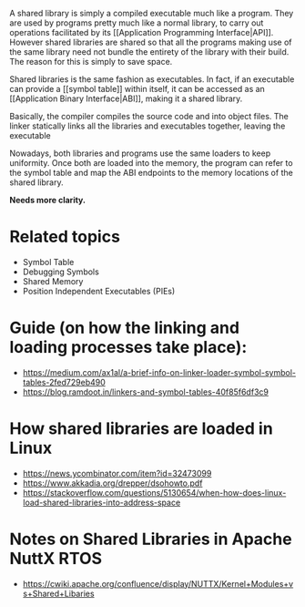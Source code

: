 A shared library is simply a compiled executable much like a program. They are used by programs pretty much like a normal library, to carry out operations facilitated by its [[Application Programming Interface|API]]. However shared libraries are shared so that all the programs making use of the same library need not bundle the entirety of the library with their build. The reason for this is simply to save space.

Shared libraries is the same fashion as executables. In fact, if an executable can provide a [[symbol table]] within itself, it can be accessed as an [[Application Binary Interface|ABI]], making it a shared library.

Basically, the compiler compiles the source code and into object files. The linker statically links all the libraries and executables together, leaving the executable

Nowadays, both libraries and programs use the same loaders to keep uniformity. Once both are loaded into the memory, the program can refer to the symbol table and map the ABI endpoints to the memory locations of the shared library.

**Needs more clarity.**
# Related topics
- Symbol Table
- Debugging Symbols
- Shared Memory
- Position Independent Executables (PIEs)
# Guide (on how the linking and loading processes take place):
- https://medium.com/ax1al/a-brief-info-on-linker-loader-symbol-symbol-tables-2fed729eb490
- https://blog.ramdoot.in/linkers-and-symbol-tables-40f85f6df3c9
# How shared libraries are loaded in Linux
- https://news.ycombinator.com/item?id=32473099
- https://www.akkadia.org/drepper/dsohowto.pdf
- https://stackoverflow.com/questions/5130654/when-how-does-linux-load-shared-libraries-into-address-space
# Notes on Shared Libraries in Apache NuttX RTOS
- https://cwiki.apache.org/confluence/display/NUTTX/Kernel+Modules+vs+Shared+Libaries